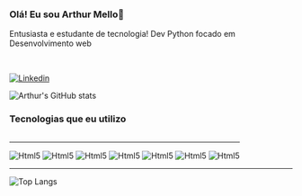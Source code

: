 ### Olá! Eu sou Arthur Mello👋
Entusiasta e estudante de tecnologia! Dev Python focado
em Desenvolvimento web
<div><br/></div>

[![Linkedin](https://img.shields.io/badge/Linkedin-2E51A2?style=for-the-badge&logo=myanimelist&logoColor=white)](https://www.linkedin.com/in/arthur-mello-044a31343/?trk=opento_sprofile_goalscard)

![Arthur's GitHub stats](https://github-readme-stats.vercel.app/api?username=ArthurMello&show_icons=true&theme=dracula)

### Tecnologias que eu utilizo
<div style="display: inline-block"><hr/>
    <img align="center" alt="Html5"src="https://img.shields.io/badge/HTML-239120?style=for-the-badge&logo=html5&logoColor=white">
    <img align="center" alt="Html5"src="https://img.shields.io/badge/Python-3776AB?style=for-the-badge&logo=python&logoColor=white">
    <img align="center" alt="Html5"src="https://img.shields.io/badge/Flask-000000?style=for-the-badge&logo=flask&logoColor=white">
    <img align="center" alt="Html5"src="https://img.shields.io/badge/MongoDB-4EA94B?style=for-the-badge&logo=mongodb&logoColor=white">
    <img align="center" alt="Html5"src="https://img.shields.io/badge/JavaScript-F7DF1E?style=for-the-badge&logo=javascript&logoColor=black">
    <img align="center" alt="Html5"src="https://img.shields.io/badge/Sass-CC6699?style=for-the-badge&logo=sass&logoColor=white">
    <img align="center" alt="Html5"src="https://img.shields.io/badge/Bootstrap-563D7C?style=for-the-badge&logo=bootstrap&logoColor=white">
</div><br/><hr/>

![Top Langs](https://github-readme-stats.vercel.app/api/top-langs/?username=ArthurMello&layout=compact&theme=dracula&count_private=true)

